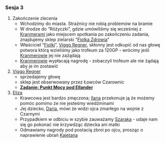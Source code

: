 ### Sesja 3
1. Zakończenie zlecenia
	* Wchodzimy do miasta. Strażnicy nie robią problemów na bramie
	* W drodze do “Różyczki”, gdzie umówiliśmy się wcześniej z [Kranmerami](#p_otto_kranmer) jako miejscem spotkania po zakończeniu zadania, znajdujemy sklep zielarski “[Fiolka Zdrowia](#l_fiolka_zdrowia)”
	* Właściciel “[Fiolki](#l_fiolka_zdrowia)”, [Viggo Regner](#p_viggo_regner), skłonny jest odkupić od nas głowę potwora którą wzieliśmy jako trofeum za 120GP - wrócimy jeśli [Kranmerowie](#p_otto_kranmer) jej nie zażądają
	* [Kranmerowie](#p_otto_kranmer) wypłacają nagrodę - zobaczyli trofeum ale nie żądają aby je im zostawić
2. [Viggo Regner](#p_viggo_regner)
	* sprzedajemy głowę
	* sklep jest obserwowany przez Łowców Czarownic
	* **[Zadanie: Punkt Mocy pod Ellander](#z_q2)**
3. [Eliza](#p_eliza)
	* Krawcowa jest bardzo zmęczona; [Ilana](#g_ilana) przekonuje ją że możemy pomóc pomimo że nie jesteśmy wiedźminami
	* Jej dziecko, [Daria](#p_daria), mówi że widzi ojca zmarłego na wojnie z Czarnymi
	* Przypadkiem w odbiciu w szybie zauważamy [Szaraka](#b_szarak) - udaje nam się go pokonać nie krzywdząc dziecka ani matki
	* Odmawiamy nagrody pod postacią zbroi po ojcu, prosząc o naprawienie ubrań [Kajetana](#g_kajetan)